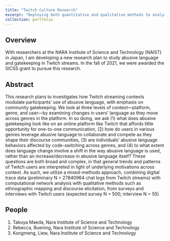 ```yaml
---
title: "Twitch Culture Research"
excerpt: "Deploying both quantitative and qualitative methods to analyze the dynamics of Twitch communication and their effects for abusive language use in community gatekeeping. <br/><br/><img src='/images/PortfolioGraphicsTwitch.png'>"
collection: portfolio
---
```


## Overview 

With researchers at the NARA Institute of Science and Technology (NAIST) in Japan, I am developing a new research plan to study abusive language and gatekeeping in Twitch streams.
In the fall of 2021, we were awarded the SICSS grant to pursue this research. 

## Abstract

This research plans to investigates how Twitch streaming contexts modulate participants’ use of abusive language, with emphasis on community gatekeeping. 
We look at three levels of context—platform, genre, and user—by examining changes in users’ language as they move across genres in the platform. 
In so doing, we ask (1) what does abusive gatekeeping look like on an online platform like Twitch that affords little opportunity for one-to-one communication, 
(2) how do users in various genres leverage abusive language to collaborate and compete as they shape their discourse communities, (3) are individuals’ abusive language behaviors affected
by code-switching across genres, and (4) to what extent does language change involve a shift in the way abusive language is used, 
rather than an increase/decrease in abusive language itself? These questions are both broad and complex, in that general trends and patterns of 
Twitch users are interpreted in light of underlying motivations across context. As such, we utilize a mixed-methods approach, combining digital trace data 
(preliminary N = 27840964 chat logs from Twitch streams) with computational network analysis with qualitative methods such as ethnographic mapping and discourse 
elicitation, from surveys and interviews with Twitch users (expected survey N = 500; interview N = 55)

## People

1. Takuya Maeda, Nara Institute of Science and Technology
2. Rebecca, Buening, Nara Institute of Science and Technology
3. Kongmeng, Liew, Nara Institute of Science and Technology

